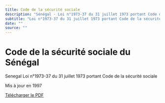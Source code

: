 ```yaml
---
title: Code de la sécurité sociale
description: "Sénégal - Loi n°1973-37 du 31 juillet 1973 portant Code de la sécurité sociale"
subtitle: "Loi n°1973-37 du 31 juillet 1973 portant Code de la sécurité sociale, Mis à jour en 1997"
date: ""
source: ""
---
```


# Code de la sécurité sociale du Sénégal

Senegal Loi n°1973-37 du 31 juillet 1973 portant Code de la sécurité sociale

Mis à jour en 1997

<a href="/pdf/codes/code-securite-social-senegal.pdf" target="_blank">Télécharger le PDF</a> <span class="i-heroicons-arrow-top-right-on-square"></span>
